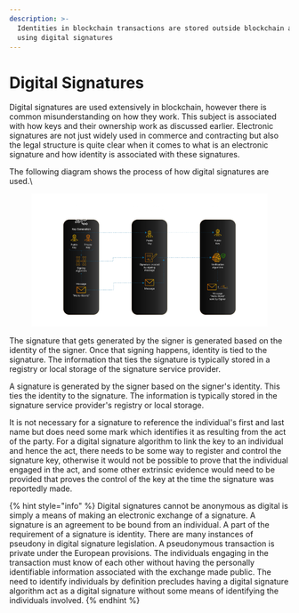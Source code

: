 ```yaml
---
description: >-
  Identities in blockchain transactions are stored outside blockchain and bind
  using digital signatures
---
```


# Digital Signatures

Digital signatures are used extensively in blockchain, however there is common misunderstanding on how they work. This subject is associated with how keys and their ownership work as discussed earlier. Electronic signatures are not just widely used in commerce and contracting but also the legal structure is quite clear when it comes to what is an electronic signature and how identity is associated with these signatures.

The following diagram shows the process of how digital signatures are used.\


<figure><img src="../../../.gitbook/assets/image (30).png" alt=""><figcaption></figcaption></figure>

The signature that gets generated by the signer is generated based on the identity of the signer. Once that signing happens, identity is tied to the signature. The information that ties the signature is typically stored in a registry or local storage of the signature service provider.

A signature is generated by the signer based on the signer's identity. This ties the identity to the signature. The information is typically stored in the signature service provider's registry or local storage.

It is not necessary for a signature to reference the individual's first and last name but does need some mark which identifies it as resulting from the act of the party. For a digital signature algorithm to link the key to an individual and hence the act, there needs to be some way to register and control the signature key, otherwise it would not be possible to prove that the individual engaged in the act, and some other extrinsic evidence would need to be provided that proves the control of the key at the time the signature was reportedly made.

{% hint style="info" %}
Digital signatures cannot be anonymous as digital is simply a means of making an electronic exchange of a signature. A signature is an agreement to be bound from an individual. A part of the requirement of a signature is identity. There are many instances of pseudony in digital signature legislation. A pseudonymous transaction is private under the European provisions. The individuals engaging in the transaction must know of each other without having the personally identifiable information associated with the exchange made public. The need to identify individuals by definition precludes having a digital signature algorithm act as a digital signature without some means of identifying the individuals involved.
{% endhint %}
